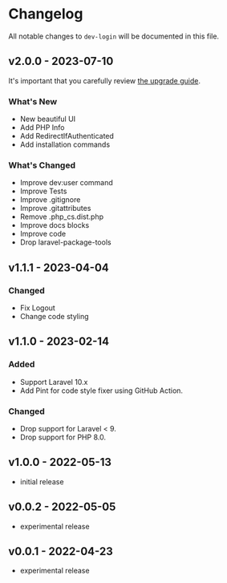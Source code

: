 # Changelog

All notable changes to `dev-login` will be documented in this file.

## v2.0.0 - 2023-07-10

It's important that you carefully review [the upgrade guide](https://github.com/ageekdev/laravel-dev-login/blob/main/UPGRADING.md).

### What's New

- New beautiful UI
- Add PHP Info
- Add RedirectIfAuthenticated
- Add installation commands

### What's Changed

- Improve dev:user command
- Improve Tests
- Improve .gitignore
- Improve .gitattributes
- Remove .php_cs.dist.php
- Improve docs blocks
- Improve code
- Drop laravel-package-tools

## v1.1.1 - 2023-04-04

### Changed

- Fix Logout
- Change code styling

## v1.1.0 - 2023-02-14

### Added

- Support Laravel 10.x
- Add Pint for code style fixer using GitHub Action.

### Changed

- Drop support for Laravel < 9.
- Drop support for PHP 8.0.

## v1.0.0 - 2022-05-13

- initial release

## v0.0.2 - 2022-05-05

- experimental release

## v0.0.1 - 2022-04-23

- experimental release
